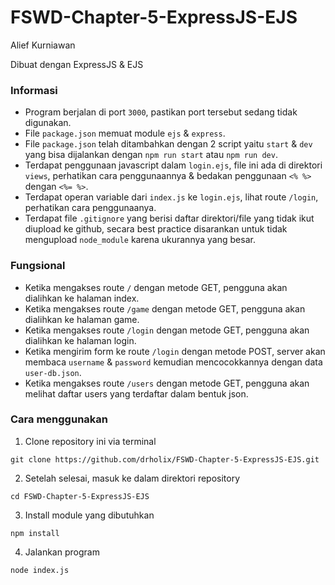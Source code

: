 # FSWD-Chapter-5-ExpressJS-EJS
Alief Kurniawan

Dibuat dengan ExpressJS & EJS

### Informasi

* Program berjalan di port `3000`, pastikan port tersebut sedang tidak digunakan.
* File `package.json` memuat module `ejs` & `express`.
* File `package.json` telah ditambahkan dengan 2 script yaitu `start` & `dev` yang bisa dijalankan dengan `npm run start` atau `npm run dev`.
* Terdapat penggunaan javascript dalam `login.ejs`, file ini ada di direktori `views`, perhatikan cara penggunaannya & bedakan penggunaan `<% %>` dengan `<%= %>`.
* Terdapat operan variable dari `index.js` ke `login.ejs`, lihat route `/login`, perhatikan cara penggunaanya.
* Terdapat file `.gitignore` yang berisi daftar direktori/file yang tidak ikut diupload ke github, secara best practice disarankan untuk tidak mengupload `node_module` karena ukurannya yang besar.

### Fungsional

* Ketika mengakses route `/` dengan metode GET, pengguna akan dialihkan ke halaman index.
* Ketika mengakses route `/game` dengan metode GET, pengguna akan dialihkan ke halaman game.
* Ketika mengakses route `/login` dengan metode GET, pengguna akan dialihkan ke halaman login.
* Ketika mengirim form ke route `/login` dengan metode POST, server akan membaca `username` & `password` kemudian mencocokkannya dengan data `user-db.json`.
* Ketika mengakses route `/users` dengan metode GET, pengguna akan melihat daftar users yang terdaftar dalam bentuk json.

### Cara menggunakan

1. Clone repository ini via terminal

```
git clone https://github.com/drholix/FSWD-Chapter-5-ExpressJS-EJS.git
```

2. Setelah selesai, masuk ke dalam direktori repository

```
cd FSWD-Chapter-5-ExpressJS-EJS
```

3. Install module yang dibutuhkan

```
npm install
```

4. Jalankan program

```
node index.js
```
